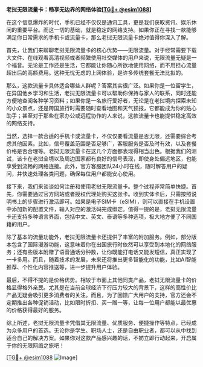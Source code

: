 **老挝无限流量卡：畅享无边界的网络体验[[TG💪+ @esim1088](https://t.me/s/esim1088)]**

在这个信息爆炸的时代，手机已经不仅仅是通讯工具，更是我们获取资讯、娱乐休闲的重要平台。而这一切的基础，就是稳定的网络支持。如果你正在寻找一款能够满足你日常需求的手机卡或流量卡，那么老挝无限流量卡绝对值得你深入了解。

首先，让我们来聊聊老挝无限流量卡的核心优势——无限流量。对于经常需要下载大文件、在线观看高清视频或者频繁使用社交媒体的用户来说，无限流量无疑是一个福音。无论是工作还是生活，它都能让你随心所欲地使用网络，而不用担心流量超出后的高额费用。这种无忧无虑的上网体验，是许多传统套餐无法比拟的。

那么，这款流量卡具体适合哪些人群呢？答案其实很广泛。如果你是一位留学生，在异国他乡学习和生活，老挝无限流量卡可以帮助你保持与家人的联系，同时还能方便地查阅各种学习资料；如果你是一名旅行爱好者，无论是在老挝境内探索未知的小众景点，还是跨国旅行时需要随时查看地图和天气预报，它都能成为你的贴心助手；甚至对于那些在家办公或远程协作的人来说，这款流量卡也能提供稳定高效的网络支持。

当然，选择一款合适的手机卡或流量卡，不仅仅要看流量是否无限，还需要综合考虑其他因素。比如，信号覆盖范围是否足够广，客服服务是否及时有效，以及套餐价格是否合理等。老挝无限流量卡在这几个方面都表现得相当出色。根据我们的测试，该卡在老挝全境以及周边国家都有良好的信号表现，即使身处偏远地区，也能享受到流畅的网络连接。此外，官方客服团队24小时在线，随时解答用户的疑问，并快速处理各类问题，确保每位用户都能安心使用。

接下来，我们来谈谈如何注册和使用老挝无限流量卡。整个过程非常简单快捷。首先，你需要通过官方网站或者授权代理处购买这张卡。收到实体卡后，只需按照说明书上的步骤进行激活即可。如果是电子SIM卡（eSIM），则可以直接在手机设置中添加新的配置文件，输入对应的激活码完成绑定。值得一提的是，老挝无限流量卡还支持多种语言界面，包括中文、英文、泰语等多种选项，极大地方便了不同国籍的用户。

除了基本的流量功能外，老挝无限流量卡还提供了丰富的附加服务。例如，部分版本包含了国际漫游功能，这意味着你在出国旅行时依然可以享受到本地化的网络服务；还有些版本附赠了语音通话分钟数，让你既能打电话又能发短信，真正实现了一卡多用。而且，随着技术的发展，未来还将推出更多智能化的功能，比如AI智能推荐、个性化内容推送等，进一步提升用户体验。

最后，不得不提的是价格优势。相较于市面上其他同类产品，老挝无限流量卡的价格显得格外亲民。尤其是在当前全球经济下行压力较大的背景下，这样的高性价比产品无疑会吸引更多消费者的关注。而且，为了回馈广大用户的支持，官方还会不定期推出各种促销活动，比如限时折扣、买一赠一等，让每一位用户都能以最优惠的价格获得最好的服务。

综上所述，老挝无限流量卡凭借其无限流量、优质服务、便捷操作等特点，已经成为众多用户的首选。无论你是学生、职场人士，还是自由职业者，都可以从中找到适合自己的解决方案。如果你对这款产品感兴趣的话，不妨立即行动起来，开启属于你的无限网络之旅吧！

[[TG💪+ @esim1088](https://t.me/s/esim1088) ![Image](https://i.postimg.cc/4NQfJmqS/Snipaste-2025-05-13-00-14-12.png)]